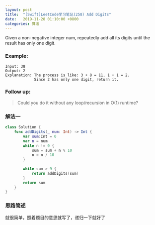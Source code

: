 ```yaml
---
layout: post
title:  "[Swift]LeetCode学习笔记(258) Add Digits"
date:   2019-11-28 01:10:00 +0800
categories: 算法
---
```


Given a non-negative integer num, repeatedly add all its digits until the result has only one digit.

### Example:

```
Input: 38
Output: 2 
Explanation: The process is like: 3 + 8 = 11, 1 + 1 = 2.
             Since 2 has only one digit, return it.
```

### Follow up:
> Could you do it without any loop/recursion in O(1) runtime?

### 解法一

```swift
class Solution {
    func addDigits(_ num: Int) -> Int {
        var sum:Int = 0
        var n = num
        while n != 0 {
            sum = sum + n % 10
            n = n / 10
        }
        
        while sum > 9 {
            return addDigits(sum)
        }
        return sum
    }
}
```

### 思路简述

就很简单，照着题目的意思就写了，递归一下就好了


